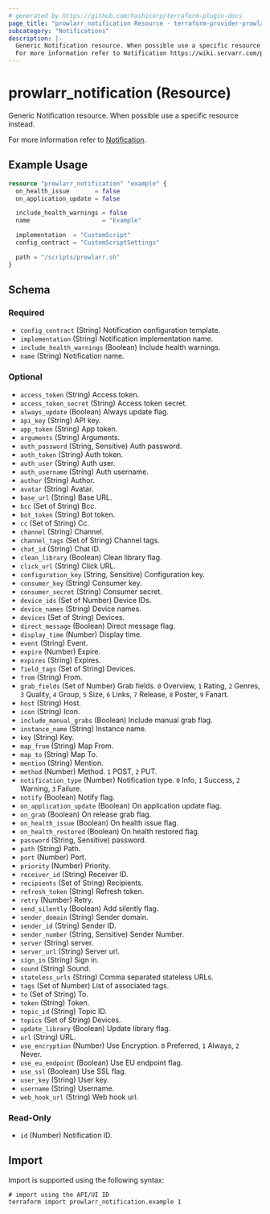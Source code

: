 ```yaml
---
# generated by https://github.com/hashicorp/terraform-plugin-docs
page_title: "prowlarr_notification Resource - terraform-provider-prowlarr"
subcategory: "Notifications"
description: |-
  Generic Notification resource. When possible use a specific resource instead.
  For more information refer to Notification https://wiki.servarr.com/prowlarr/settings#connect.
---
```


# prowlarr_notification (Resource)

<!-- subcategory:Notifications -->Generic Notification resource. When possible use a specific resource instead.
For more information refer to [Notification](https://wiki.servarr.com/prowlarr/settings#connect).

## Example Usage

```terraform
resource "prowlarr_notification" "example" {
  on_health_issue       = false
  on_application_update = false

  include_health_warnings = false
  name                    = "Example"

  implementation  = "CustomScript"
  config_contract = "CustomScriptSettings"

  path = "/scripts/prowlarr.sh"
}
```

<!-- schema generated by tfplugindocs -->
## Schema

### Required

- `config_contract` (String) Notification configuration template.
- `implementation` (String) Notification implementation name.
- `include_health_warnings` (Boolean) Include health warnings.
- `name` (String) Notification name.

### Optional

- `access_token` (String) Access token.
- `access_token_secret` (String) Access token secret.
- `always_update` (Boolean) Always update flag.
- `api_key` (String) API key.
- `app_token` (String) App token.
- `arguments` (String) Arguments.
- `auth_password` (String, Sensitive) Auth password.
- `auth_token` (String) Auth token.
- `auth_user` (String) Auth user.
- `auth_username` (String) Auth username.
- `author` (String) Author.
- `avatar` (String) Avatar.
- `base_url` (String) Base URL.
- `bcc` (Set of String) Bcc.
- `bot_token` (String) Bot token.
- `cc` (Set of String) Cc.
- `channel` (String) Channel.
- `channel_tags` (Set of String) Channel tags.
- `chat_id` (String) Chat ID.
- `clean_library` (Boolean) Clean library flag.
- `click_url` (String) Click URL.
- `configuration_key` (String, Sensitive) Configuration key.
- `consumer_key` (String) Consumer key.
- `consumer_secret` (String) Consumer secret.
- `device_ids` (Set of Number) Device IDs.
- `device_names` (String) Device names.
- `devices` (Set of String) Devices.
- `direct_message` (Boolean) Direct message flag.
- `display_time` (Number) Display time.
- `event` (String) Event.
- `expire` (Number) Expire.
- `expires` (String) Expires.
- `field_tags` (Set of String) Devices.
- `from` (String) From.
- `grab_fields` (Set of Number) Grab fields. `0` Overview, `1` Rating, `2` Genres, `3` Quality, `4` Group, `5` Size, `6` Links, `7` Release, `8` Poster, `9` Fanart.
- `host` (String) Host.
- `icon` (String) Icon.
- `include_manual_grabs` (Boolean) Include manual grab flag.
- `instance_name` (String) Instance name.
- `key` (String) Key.
- `map_from` (String) Map From.
- `map_to` (String) Map To.
- `mention` (String) Mention.
- `method` (Number) Method. `1` POST, `2` PUT.
- `notification_type` (Number) Notification type. `0` Info, `1` Success, `2` Warning, `3` Failure.
- `notify` (Boolean) Notify flag.
- `on_application_update` (Boolean) On application update flag.
- `on_grab` (Boolean) On release grab flag.
- `on_health_issue` (Boolean) On health issue flag.
- `on_health_restored` (Boolean) On health restored flag.
- `password` (String, Sensitive) password.
- `path` (String) Path.
- `port` (Number) Port.
- `priority` (Number) Priority.
- `receiver_id` (String) Receiver ID.
- `recipients` (Set of String) Recipients.
- `refresh_token` (String) Refresh token.
- `retry` (Number) Retry.
- `send_silently` (Boolean) Add silently flag.
- `sender_domain` (String) Sender domain.
- `sender_id` (String) Sender ID.
- `sender_number` (String, Sensitive) Sender Number.
- `server` (String) server.
- `server_url` (String) Server url.
- `sign_in` (String) Sign in.
- `sound` (String) Sound.
- `stateless_urls` (String) Comma separated stateless URLs.
- `tags` (Set of Number) List of associated tags.
- `to` (Set of String) To.
- `token` (String) Token.
- `topic_id` (String) Topic ID.
- `topics` (Set of String) Devices.
- `update_library` (Boolean) Update library flag.
- `url` (String) URL.
- `use_encryption` (Number) Use Encryption. `0` Preferred, `1` Always, `2` Never.
- `use_eu_endpoint` (Boolean) Use EU endpoint flag.
- `use_ssl` (Boolean) Use SSL flag.
- `user_key` (String) User key.
- `username` (String) Username.
- `web_hook_url` (String) Web hook url.

### Read-Only

- `id` (Number) Notification ID.

## Import

Import is supported using the following syntax:

```shell
# import using the API/UI ID
terraform import prowlarr_notification.example 1
```
